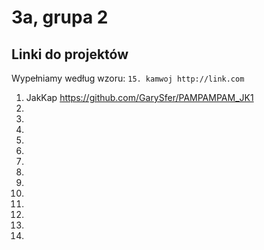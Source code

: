 # 3a, grupa 2

## Linki do projektów

Wypełniamy według wzoru:
`15. kamwoj http://link.com`

1. JakKap https://github.com/GarySfer/PAMPAMPAM_JK1
2.
3.
4.
5.
6.
7.
8.
9.
10.
11.
12.
13.
14.
